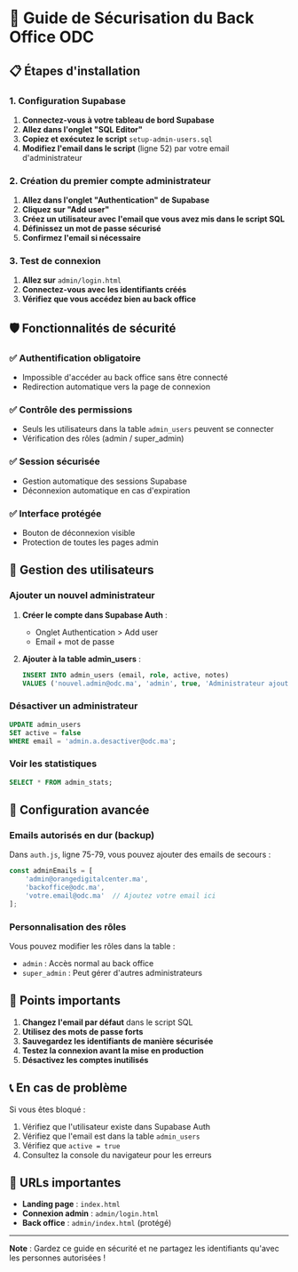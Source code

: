 # 🔐 Guide de Sécurisation du Back Office ODC

## 📋 Étapes d'installation

### 1. Configuration Supabase

1. **Connectez-vous à votre tableau de bord Supabase**
2. **Allez dans l'onglet "SQL Editor"**
3. **Copiez et exécutez le script** `setup-admin-users.sql`
4. **Modifiez l'email dans le script** (ligne 52) par votre email d'administrateur

### 2. Création du premier compte administrateur

1. **Allez dans l'onglet "Authentication" de Supabase**
2. **Cliquez sur "Add user"**
3. **Créez un utilisateur avec l'email que vous avez mis dans le script SQL**
4. **Définissez un mot de passe sécurisé**
5. **Confirmez l'email si nécessaire**

### 3. Test de connexion

1. **Allez sur** `admin/login.html`
2. **Connectez-vous avec les identifiants créés**
3. **Vérifiez que vous accédez bien au back office**

## 🛡️ Fonctionnalités de sécurité

### ✅ Authentification obligatoire
- Impossible d'accéder au back office sans être connecté
- Redirection automatique vers la page de connexion

### ✅ Contrôle des permissions
- Seuls les utilisateurs dans la table `admin_users` peuvent se connecter
- Vérification des rôles (admin / super_admin)

### ✅ Session sécurisée
- Gestion automatique des sessions Supabase
- Déconnexion automatique en cas d'expiration

### ✅ Interface protégée
- Bouton de déconnexion visible
- Protection de toutes les pages admin

## 👥 Gestion des utilisateurs

### Ajouter un nouvel administrateur

1. **Créer le compte dans Supabase Auth** :
   - Onglet Authentication > Add user
   - Email + mot de passe

2. **Ajouter à la table admin_users** :
   ```sql
   INSERT INTO admin_users (email, role, active, notes)
   VALUES ('nouvel.admin@odc.ma', 'admin', true, 'Administrateur ajouté le 2025-10-14');
   ```

### Désactiver un administrateur

```sql
UPDATE admin_users 
SET active = false 
WHERE email = 'admin.a.desactiver@odc.ma';
```

### Voir les statistiques

```sql
SELECT * FROM admin_stats;
```

## 🔧 Configuration avancée

### Emails autorisés en dur (backup)

Dans `auth.js`, ligne 75-79, vous pouvez ajouter des emails de secours :

```javascript
const adminEmails = [
    'admin@orangedigitalcenter.ma',
    'backoffice@odc.ma',
    'votre.email@odc.ma'  // Ajoutez votre email ici
];
```

### Personnalisation des rôles

Vous pouvez modifier les rôles dans la table :
- `admin` : Accès normal au back office
- `super_admin` : Peut gérer d'autres administrateurs

## 🚨 Points importants

1. **Changez l'email par défaut** dans le script SQL
2. **Utilisez des mots de passe forts**
3. **Sauvegardez les identifiants de manière sécurisée**
4. **Testez la connexion avant la mise en production**
5. **Désactivez les comptes inutilisés**

## 📞 En cas de problème

Si vous êtes bloqué :
1. Vérifiez que l'utilisateur existe dans Supabase Auth
2. Vérifiez que l'email est dans la table `admin_users`
3. Vérifiez que `active = true`
4. Consultez la console du navigateur pour les erreurs

## 🎯 URLs importantes

- **Landing page** : `index.html`
- **Connexion admin** : `admin/login.html`
- **Back office** : `admin/index.html` (protégé)

---

**Note** : Gardez ce guide en sécurité et ne partagez les identifiants qu'avec les personnes autorisées !